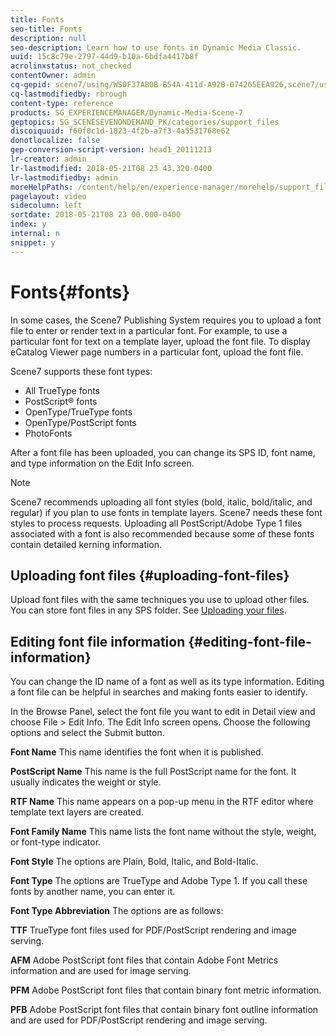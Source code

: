 ```yaml
---
title: Fonts
seo-title: Fonts
description: null
seo-description: Learn how to use fonts in Dynamic Media Classic.
uuid: 15c8c79e-2797-44d9-b10a-6bdfa4417b8f
acrolinxstatus: not_checked
contentOwner: admin
cq-gepid: scene7/using/WS0F37AB0B-B54A-411d-A92B-074265EEA926,scene7/using/WS4A5DEBF5-715D-4e02-A840-9742246D163B,scene7/using/WS3DC225D9-51FF-49a6-BA76-2A334FCE0189
cq-lastmodifiedby: rbrough
content-type: reference
products: SG_EXPERIENCEMANAGER/Dynamic-Media-Scene-7
geptopics: SG_SCENESEVENONDEMAND_PK/categories/support_files
discoiquuid: f60f0c1d-1823-4f2b-a7f3-4a5531768e62
donotlocalize: false
gep-conversion-script-version: head1_20111213
lr-creator: admin
lr-lastmodified: 2018-05-21T08 23 43.320-0400
lr-lastmodifiedby: admin
moreHelpPaths: /content/help/en/experience-manager/morehelp/support_files;/content/help/en/experience-manager/morehelp/support_files
pagelayout: video
sidecolumn: left
sortdate: 2018-05-21T08 23 00.000-0400
index: y
internal: n
snippet: y
---
```


# Fonts{#fonts}

In some cases, the Scene7 Publishing System requires you to upload a font file to enter or render text in a particular font. For example, to use a particular font for text on a template layer, upload the font file. To display eCatalog Viewer page numbers in a particular font, upload the font file.

Scene7 supports these font types:

* All TrueType fonts
* PostScript® fonts
* OpenType/TrueType fonts
* OpenType/PostScript fonts
* PhotoFonts

After a font file has been uploaded, you can change its SPS ID, font name, and type information on the Edit Info screen.

>[!NOTE]
>
>Scene7 recommends uploading all font styles (bold, italic, bold/italic, and regular) if you plan to use fonts in template layers. Scene7 needs these font styles to process requests. Uploading all PostScript/Adobe Type 1 files associated with a font is also recommended because some of these fonts contain detailed kerning information.

## Uploading font files {#uploading-font-files}

Upload font files with the same techniques you use to upload other files. You can store font files in any SPS folder. See [Uploading your files](uploading-files.md#uploading_your_files).

## Editing font file information {#editing-font-file-information}

You can change the ID name of a font as well as its type information. Editing a font file can be helpful in searches and making fonts easier to identify.

In the Browse Panel, select the font file you want to edit in Detail view and choose File &gt; Edit Info. The Edit Info screen opens. Choose the following options and select the Submit button.

**Font Name** This name identifies the font when it is published.

**PostScript Name** This name is the full PostScript name for the font. It usually indicates the weight or style.

**RTF Name** This name appears on a pop-up menu in the RTF editor where template text layers are created.

**Font Family Name** This name lists the font name without the style, weight, or font-type indicator.

**Font Style** The options are Plain, Bold, Italic, and Bold-Italic.

**Font Type** The options are TrueType and Adobe Type 1. If you call these fonts by another name, you can enter it.

**Font Type Abbreviation** The options are as follows:

**TTF** TrueType font files used for PDF/PostScript rendering and image serving.

**AFM** Adobe PostScript font files that contain Adobe Font Metrics information and are used for image serving.

**PFM** Adobe PostScript font files that contain binary font metric information.

**PFB** Adobe PostScript font files that contain binary font outline information and are used for PDF/PostScript rendering and image serving.
